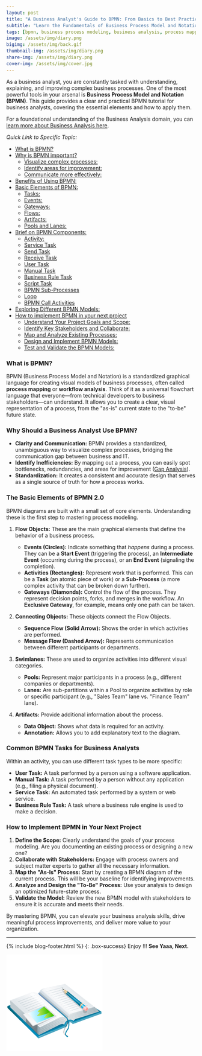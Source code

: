 ```yaml
---
layout: post
title: "A Business Analyst's Guide to BPMN: From Basics to Best Practices"
subtitle: "Learn the Fundamentals of Business Process Model and Notation (BPMN 2.0) to Visualize and Improve Workflows"
tags: [bpmn, business process modeling, business analysis, process mapping, workflow analysis]
image: /assets/img/diary.png
bigimg: /assets/img/back.gif
thumbnail-img: /assets/img/diary.png
share-img: /assets/img/diary.png
cover-img: /assets/img/cover.jpg
---
```


As a business analyst, you are constantly tasked with understanding, explaining, and improving complex business processes. One of the most powerful tools in your arsenal is **Business Process Model and Notation (BPMN)**. This guide provides a clear and practical BPMN tutorial for business analysts, covering the essential elements and how to apply them.

For a foundational understanding of the Business Analysis domain, you can [learn more about Business Analysis here](/introduction-to-business-analysis/).

_Quick Link to Specific Topic:_

- [What is BPMN?](#what-is-bpmn)
- [Why is BPMN important?](#why-is-bpmn-important)
	- [Visualize complex processes:](#visualize-complex-processes)
	- [Identify areas for improvement:](#identify-areas-for-improvement)
	- [Communicate more effectively:](#communicate-more-effectively)
- [Benefits of Using BPMN:](#benefits-of-using-bpmn)
- [Basic Elements of BPMN:](#basic-elements-of-bpmn)
	- [Tasks:](#tasks)
	- [Events:](#events)
	- [Gateways:](#gateways)
	- [Flows:](#flows)
	- [Artifacts:](#artifacts)
	- [Pools and Lanes:](#pools-and-lanes)
- [Brief on BPMN Components:](#brief-on-bpmn-components)
	- [Activity:](#activity)
	- [Service Task](#service-task)
	- [Send Task](#send-task)
	- [Receive Task](#receive-task)
	- [User Task](#user-task)
	- [Manual Task](#manual-task)
	- [Business Rule Task](#business-rule-task)
	- [Script Task](#script-task)
	- [BPMN Sub-Processes](#bpmn-sub-processes)
	- [Loop](#loop)
	- [BPMN Call Activities](#bpmn-call-activities)
- [Exploring Different BPMN Models:](#exploring-different-bpmn-models)
- [How to implement BPMN in your next project](#how-to-implement-bpmn-in-your-next-project)
	- [Understand Your Project Goals and Scope:](#understand-your-project-goals-and-scope)
	- [Identify Key Stakeholders and Collaborate:](#identify-key-stakeholders-and-collaborate)
	- [Map and Analyze Existing Processes:](#map-and-analyze-existing-processes)
	- [Design and Implement BPMN Models:](#design-and-implement-bpmn-models)
	- [Test and Validate the BPMN Models:](#test-and-validate-the-bpmn-models)


### **What is BPMN?**

BPMN (Business Process Model and Notation) is a standardized graphical language for creating visual models of business processes, often called **process mapping** or **workflow analysis**. Think of it as a universal flowchart language that everyone—from technical developers to business stakeholders—can understand. It allows you to create a clear, visual representation of a process, from the "as-is" current state to the "to-be" future state.

### **Why Should a Business Analyst Use BPMN?**

*   **Clarity and Communication:** BPMN provides a standardized, unambiguous way to visualize complex processes, bridging the communication gap between business and IT.
*   **Identify Inefficiencies:** By mapping out a process, you can easily spot bottlenecks, redundancies, and areas for improvement ([Gap Analysis](/requirement-analysis-guidelines/)).
*   **Standardization:** It creates a consistent and accurate design that serves as a single source of truth for how a process works.

### **The Basic Elements of BPMN 2.0**

BPMN diagrams are built with a small set of core elements. Understanding these is the first step to mastering process modeling.

1.  **Flow Objects:** These are the main graphical elements that define the behavior of a business process.
    *   **Events (Circles):** Indicate something that *happens* during a process. They can be a **Start Event** (triggering the process), an **Intermediate Event** (occurring during the process), or an **End Event** (signaling the completion).
    *   **Activities (Rectangles):** Represent work that is performed. This can be a **Task** (an atomic piece of work) or a **Sub-Process** (a more complex activity that can be broken down further).
    *   **Gateways (Diamonds):** Control the flow of the process. They represent decision points, forks, and merges in the workflow. An **Exclusive Gateway**, for example, means only one path can be taken.

2.  **Connecting Objects:** These objects connect the Flow Objects.
    *   **Sequence Flow (Solid Arrow):** Shows the order in which activities are performed.
    *   **Message Flow (Dashed Arrow):** Represents communication between different participants or departments.

3.  **Swimlanes:** These are used to organize activities into different visual categories.
    *   **Pools:** Represent major participants in a process (e.g., different companies or departments).
    *   **Lanes:** Are sub-partitions within a Pool to organize activities by role or specific participant (e.g., "Sales Team" lane vs. "Finance Team" lane).

4.  **Artifacts:** Provide additional information about the process.
    *   **Data Object:** Shows what data is required for an activity.
    *   **Annotation:** Allows you to add explanatory text to the diagram.

### **Common BPMN Tasks for Business Analysts**

Within an activity, you can use different task types to be more specific:

*   **User Task:** A task performed by a person using a software application.
*   **Manual Task:** A task performed by a person without any application (e.g., filing a physical document).
*   **Service Task:** An automated task performed by a system or web service.
*   **Business Rule Task:** A task where a business rule engine is used to make a decision.

### **How to Implement BPMN in Your Next Project**

1.  **Define the Scope:** Clearly understand the goals of your process modeling. Are you documenting an existing process or designing a new one?
2.  **Collaborate with Stakeholders:** Engage with process owners and subject matter experts to gather all the necessary information.
3.  **Map the "As-Is" Process:** Start by creating a BPMN diagram of the current process. This will be your baseline for identifying improvements.
4.  **Analyze and Design the "To-Be" Process:** Use your analysis to design an optimized future-state process.
5.  **Validate the Model:** Review the new BPMN model with stakeholders to ensure it is accurate and meets their needs.

By mastering BPMN, you can elevate your business analysis skills, drive meaningful process improvements, and deliver more value to your organization.

---

{% include blog-footer.html %}
{: .box-success}
Enjoy !!!
**See Yaaa, Next.**

![Diary](/assets/img/diary.png "Diary")
